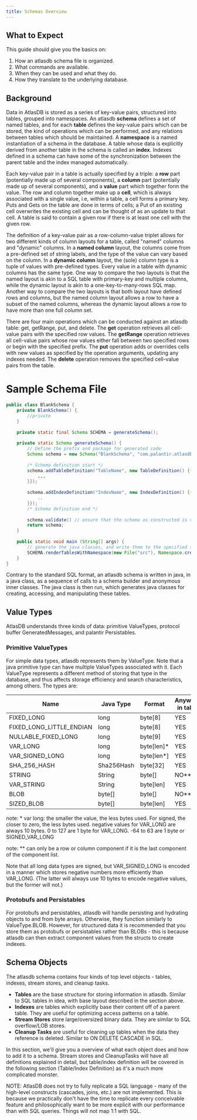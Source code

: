 ```yaml
---
title: Schemas Overview
---
```


## What to Expect

This guide should give you the basics on:

1. How an atlasdb schema file is organized.
2. What commands are available.
3. When they can be used and what they do.
4. How they translate to the underlying database.

## Background

Data in AtlasDB is stored as a series of key-value pairs, structured into
tables, grouped into namespaces. An atlasdb **schema** defines a set of named
tables, and for each **table** defines the key-value pairs which can be stored,
the kind of operations which can be performed, and any relations between tables
which should be maintained. A **namespace** is a named instantiation of a
schema in the database. A table whose data is explicitly derived from another
table in the schema is called an **index**. Indexes defined in a schema can
have some of the synchronization between the parent table and the index managed
automatically.

Each key-value pair in a table is actually specified by a triple: a **row**
part (potentially made up of several components), a **column** part
(potentially made up of several components), and a **value** part which
together form the value. The row and column together make up a **cell**, which
is always associated with a single value, i.e, within a table, a cell forms a
primary key. Puts and Gets on the table are done in terms of cells; a Put of an
existing cell overwrites the existing cell and can be thought of as an update
to that cell. A table is said to contain a given row if there is at least one
cell with the given row.

The definition of a key-value pair as a row-column-value triplet allows for two
different kinds of column layouts for a table, called "named" columns and
"dynamic" columns. In a **named column** layout, the columns come from a
pre-defined set of string labels, and the type of the value can vary based on
the column. In a **dynamic column** layout, the (sole) column type is a tuple
of values with pre-defined types. Every value in a table with dynamic columns
has the same type. One way to compare the two layouts is that the named layout
is akin to a SQL table with primary-key and multiple columns, while the dynamic
layout is akin to a one-key-to-many-rows SQL map. Another way to compare the
two layouts is that both layout have defined rows and columns, but the named
column layout allows a row to have a subset of the named columns, whereas the
dynamic layout allows a row to have more than one full column set.

There are four main operations which can be conducted against an atlasdb table:
get, getRange, put, and delete. The **get** operation retrieves all cell-value
pairs with the specified row values. The **getRange** operation retrieves all
cell-value pairs whose row values either fall between two specified rows or
begin with the specified prefix. The **put** operation adds or overrides cells
with new values as specified by the operation arguments, updating any indexes
needed. The **delete** operation removes the specified cell-value pairs from
the table.

# Sample Schema File

```java
public class BlankSchema {
    private BlankSchema() {
        //private
    }
 
    private static final Schema SCHEMA = generateSchema();
 
    private static Schema generateSchema() {
        // Define the prefix and package for generated code
        Schema schema = new Schema("BlankSchema", "com.palantir.atlasdb.blankschema");
         
        /* Schema definition start */
        schema.addTableDefinition("TableName", new TableDefinition() {{
            ...
        }});
 
        schema.addIndexDefinition("IndexName", new IndexDefinition() {{
            ..
        }});
        /* Schema definition end */
 
        schema.validate() // ensure that the schema as constructed is valid.
        return schema;
    }
 
    public static void main (String[] args) {
        // generate the java classes, and write them to the specified source folder.
        SCHEMA.renderTablesWithNamespace(new File("src"), Namespace.create("pt_met"));
    }
}
```

Contrary to the standard SQL format, an atlasdb schema is written in java, in a
java class, as a sequence of calls to a schema builder and anonymous inner
classes. The java class is then run, which generates java classes for creating,
accessing, and manipulating these tables.

## Value Types

AtlasDB understands three kinds of data: primitive ValueTypes, protocol buffer
GeneratedMessages, and palantir Persistables.

### Primitive ValueTypes

For simple data types, atlasdb represents them by ValueType. Note that a java
primitive type can have multiple ValueTypes associated with it. Each ValueType
represents a different method of storing that type in the database, and thus
affects storage efficiency and search characteristics, among others. The types
are:

| Name | Java Type | Format | Anywhere in table? | Range Scans? |
| ---- | --------- | ------ | ------------------ | ------------ |
| FIXED_LONG | long | byte[8] | YES | YES |
| FIXED_LONG_LITTLE_ENDIAN | long | byte[8] | YES | NO |
| NULLABLE_FIXED_LONG | long | byte[9] | YES | YES |
| VAR_LONG | long | <len>byte[len]* | YES| YES |
| VAR_SIGNED_LONG | long | <len>byte[len*] | YES | YES |
| SHA_256_HASH | Sha256Hash | byte[32] | YES | YES |
| STRING | String | byte[] | NO** | YES |
| VAR_STRING | String | <len>byte[len] | YES | NO |
| BLOB | byte[] | byte[] | NO** | YES |
| SIZED_BLOB | byte[] | <len>byte[len] | YES | NO |

note: * var long: the smaller the value, the less bytes used. For signed, the
closer to zero, the less bytes used.  negative values for VAR_LONG are always
10 bytes. 0 to 127 are 1 byte for VAR_LONG. -64 to 63 are 1 byte or
SIGNED_VAR_LONG

note: ** can only be a row or column component if it is the last component of
the component list.

Note that all long data types are signed, but VAR_SIGNED_LONG is encoded in a
manner which stores negative numbers more efficiently than VAR_LONG. (The
latter will always use 10 bytes to encode negative values, but the former will
not.)

### Protobufs and Persistables

For protobufs and persistables, atlasdb will handle persisting and hydrating
objects to and from byte arrays. Otherwise, they function similarly to
ValueType.BLOB. However, for structured data it is recommended that you store
them as protobufs or persistables rather than BLOBs - this is because atlasdb
can then extract component values from the structs to create indexes.

## Schema Objects

The atlasdb schema contains four kinds of top level objects - tables, indexes, stream stores, and cleanup tasks.

*   **Tables** are the base structure for storing information in atlasdb. Similar to SQL tables in idea, with base layout described in the section above.
*   **Indexes** are tables which explicitly base their content off of a parent table. They are useful for optimizing access patterns on a table.
*   **Stream Stores** store large/oversized binary data. They are similar to SQL overflow/LOB stores.
*   **Cleanup Tasks** are useful for cleaning up tables when the data they reference is deleted. Similar to ON DELETE CASCADE in SQL.

In this section, we'll give you a overview of what each object does and how to
add it to a schema. Stream stores and CleanupTasks will have all definitions
explained in detail, but table/index definition will be covered in the
following section (Table/Index Definition) as it's a much more complicated
monster.

NOTE: AtlasDB does not try to fully replicate a SQL language - many of the
high-level constructs (cascades, joins, etc.) are not implemented. This is
because we practically don't have the time to replicate every conceivable
feature and philosophically want to be more explicit with our performance than
with SQL queries. Things will not map 1:1 with SQL.

